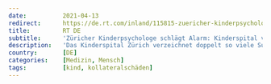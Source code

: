 ```yaml
---
date:          2021-04-13
redirect:      https://de.rt.com/inland/115815-zuericher-kinderpsychologe-schlaegt-alarm-kinderspital-suizidversuche/
title:         RT DE
subtitle:      'Züricher Kinderpsychologe schlägt Alarm: Kinderspital verzeichnet doppelt so viele Suizidversuche'
description:   'Das Kinderspital Zürich verzeichnet doppelt so viele Suizidversuche bei Kindern und Jugendlichen wie vor der Pandemie. Auch deutsche Experten warnen vor einer Zunahme von Angststörungen, Depressionen, Schlaf- und Essstörungen sowie Substanzmissbrauch.'
country:       [DE]
categories:    [Medizin, Mensch]
tags:          [kind, kollateralschäden]
---
```

